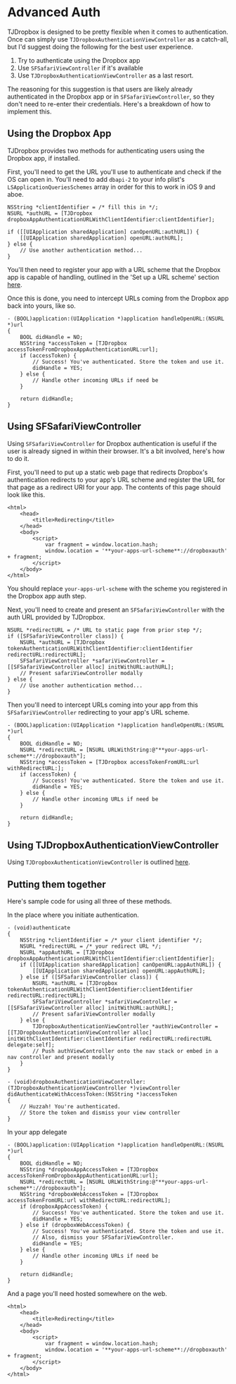 # Advanced Auth

TJDropbox is designed to be pretty flexible when it comes to authentication. Once can simply use `TJDropboxAuthenticationViewController` as a catch-all, but I'd suggest doing the following for the best user experience.

1. Try to authenticate using the Dropbox app
2. Use `SFSafariViewController` if it's available
3. Use `TJDropboxAuthenticationViewController` as a last resort.

The reasoning for this suggestion is that users are likely already authenticated in the Dropbox app or in `SFSafariViewController`, so they don't need to re-enter their credentials. Here's a breakdown of how to implement this.

## Using the Dropbox App

TJDropbox provides two methods for authenticating users using the Dropbox app, if installed.

First, you'll need to get the URL you'll use to authenticate and check if the OS can open in. You'll need to add `dbapi-2` to your info plist's `LSApplicationQueriesSchemes` array in order for this to work in iOS 9 and aboe.

```
NSString *clientIdentifier = /* fill this in */;
NSURL *authURL = [TJDropbox dropboxAppAuthenticationURLWithClientIdentifier:clientIdentifier];

if ([[UIApplication sharedApplication] canOpenURL:authURL]) {
	[[UIApplication sharedApplication] openURL:authURL];
} else {
	// Use another authentication method...
}
```

You'll then need to register your app with a URL scheme that the Dropbox app is capable of handling, outlined in the 'Set up a URL scheme' section [here](https://www.dropbox.com/developers/documentation/swift#tutorial).

Once this is done, you need to intercept URLs coming from the Dropbox app back into yours, like so.

```
- (BOOL)application:(UIApplication *)application handleOpenURL:(NSURL *)url
{
	BOOL didHandle = NO;
	NSString *accessToken = [TJDropbox accessTokenFromDropboxAppAuthenticationURL:url];
	if (accessToken) {
		// Success! You've authenticated. Store the token and use it.
		didHandle = YES;
	} else {
		// Handle other incoming URLs if need be
	}
	
	return didHandle;
}
```

## Using SFSafariViewController

Using `SFSafariViewController` for Dropbox authentication is useful if the user is already signed in within their browser. It's a bit involved, here's how to do it.

First, you'll need to put up a static web page that redirects Dropbox's authentication redirects to your app's URL scheme and register the URL for that page as a redirect URI for your app. The contents of this page should look like this.

```
<html>
    <head>
        <title>Redirecting</title>
    </head>
    <body>
        <script>
            var fragment = window.location.hash;
            window.location = '**your-apps-url-scheme**://dropboxauth' + fragment;
        </script>
    </body>
</html>
```

You should replace `your-apps-url-scheme` with the scheme you registered in the Dropbox app auth step.

Next, you'll need to create and present an `SFSafariViewController` with the auth URL provided by TJDropbox.

```
NSURL *redirectURL = /* URL to static page from prior step */;
if ([SFSafariViewController class]) {
	NSURL *authURL = [TJDropbox tokenAuthenticationURLWithClientIdentifier:clientIdentifier redirectURL:redirectURL];
	SFSafariViewController *safariViewController = [[SFSafariViewController alloc] initWithURL:authURL];
	// Present safariViewController modally
} else {
	// Use another authentication method...
}
```

Then you'll need to intercept URLs coming into your app from this `SFSafariViewController` redirecting to your app's URL scheme.

```
- (BOOL)application:(UIApplication *)application handleOpenURL:(NSURL *)url
{
	BOOL didHandle = NO;
	NSURL *redirectURL = [NSURL URLWithString:@"**your-apps-url-scheme**://dropboxauth"];
	NSString *accessToken = [TJDropbox accessTokenFromURL:url withRedirectURL:];
	if (accessToken) {
		// Success! You've authenticated. Store the token and use it.
		didHandle = YES;
	} else {
		// Handle other incoming URLs if need be
	}
	
	return didHandle;
}
```

## Using TJDropboxAuthenticationViewController

Using `TJDropboxAuthenticationViewController` is outlined [here](../README.md#auth).

## Putting them together

Here's sample code for using all three of these methods.

In the place where you initiate authentication.

```
- (void)authenticate
{
	NSString *clientIdentifier = /* your client identifier */;
	NSURL *redirectURL = /* your redirect URL */;
	NSURL *appAuthURL = [TJDropbox dropboxAppAuthenticationURLWithClientIdentifier:clientIdentifier];	
	if ([[UIApplication sharedApplication] canOpenURL:appAuthURL]) {
		[[UIApplication sharedApplication] openURL:appAuthURL];
	} else if ([SFSafariViewController class]) {
		NSURL *authURL = [TJDropbox tokenAuthenticationURLWithClientIdentifier:clientIdentifier redirectURL:redirectURL];
		SFSafariViewController *safariViewController = [[SFSafariViewController alloc] initWithURL:authURL];
		// Present safariViewController modally
	} else {
		TJDropboxAuthenticationViewController *authViewController = [[TJDropboxAuthenticationViewController alloc] initWithClientIdentifier:clientIdentifier redirectURL:redirectURL delegate:self];
		// Push authViewController onto the nav stack or embed in a nav controller and present modally
	}
}

- (void)dropboxAuthenticationViewController:(TJDropboxAuthenticationViewController *)viewController didAuthenticateWithAccessToken:(NSString *)accessToken
{
	// Huzzah! You're authenticated.
	// Store the token and dismiss your view controller
}
```

In your app delegate

```
- (BOOL)application:(UIApplication *)application handleOpenURL:(NSURL *)url
{
	BOOL didHandle = NO;
	NSString *dropboxAppAccessToken = [TJDropbox accessTokenFromDropboxAppAuthenticationURL:url];
	NSURL *redirectURL = [NSURL URLWithString:@"**your-apps-url-scheme**://dropboxauth"];
	NSString *dropboxWebAccessToken = [TJDropbox accessTokenFromURL:url withRedirectURL:redirectURL];
	if (dropboxAppAccessToken) {
		// Success! You've authenticated. Store the token and use it.
		didHandle = YES;
	} else if (dropboxWebAccessToken) {
		// Success! You've authenticated. Store the token and use it.
		// Also, dismiss your SFSafariViewController.
		didHandle = YES;
	} else {
		// Handle other incoming URLs if need be
	}
	
	return didHandle;
}
```

And a page you'll need hosted somewhere on the web.

```
<html>
    <head>
        <title>Redirecting</title>
    </head>
    <body>
        <script>
            var fragment = window.location.hash;
            window.location = '**your-apps-url-scheme**://dropboxauth' + fragment;
        </script>
    </body>
</html>
```
